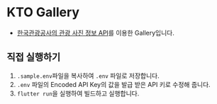 # KTO Gallery

* [한국관광공사의 관광 사진 정보 API](https://www.data.go.kr/data/15101914/openapi.do)를 이용한 Gallery입니다.

## 직접 실행하기

1. `.sample.env`파일을 복사하여 `.env` 파일로 저장합니다.
2. `.env` 파일의 Encoded API Key의 값을 발급 받은 API 키로 수정해 줍니다.
3. `flutter run`을 실행하여 빌드하고 실행합니다.
